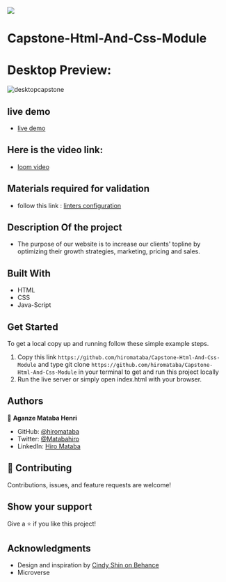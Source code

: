![](https://img.shields.io/badge/Microverse-blueviolet)

# Capstone-Html-And-Css-Module

# Desktop Preview:

![desktopcapstone](https://user-images.githubusercontent.com/75126481/124115912-a554fc00-da6e-11eb-824d-472149c0e8e2.png)

## live demo

- [live demo](https://hiromataba.github.io/Capstone-Html-And-Css-Module/)

## Here is the video link:

- [loom video](https://www.loom.com/share/31d2966466bd4b738454dfa27326a46b)

## Materials required for validation

- follow this link :
  [linters configuration](https://github.com/microverseinc/linters-config/tree/master/html-css-js)

## Description Of the project

- The purpose of our website is to increase our clients' topline by optimizing their growth strategies, marketing, pricing and sales. 

## Built With

- HTML
- CSS
- Java-Script


## Get Started

To get a local copy up and running follow these simple example steps.

1. Copy this link `https://github.com/hiromataba/Capstone-Html-And-Css-Module` and type git clone `https://github.com/hiromataba/Capstone-Html-And-Css-Module` in your terminal to get and run this project locally
2. Run the live server or simply open index.html with your browser.

## Authors

👤 **Aganze Mataba Henri**

- GitHub: [@hiromataba](https://github.com/hiromataba)
- Twitter: [@Matabahiro](https://twitter.com/MatabaHiro)
- LinkedIn: [Hiro Mataba](https://www.linkedin.com/in/hiro-mataba-1bb910209/)

## 🤝 Contributing

Contributions, issues, and feature requests are welcome!

## Show your support

Give a ⭐️ if you like this project!

## Acknowledgments

- Design and inspiration by [Cindy Shin on Behance](https://www.behance.net/gallery/29845175/CC-Global-Summit-2015)
- Microverse
